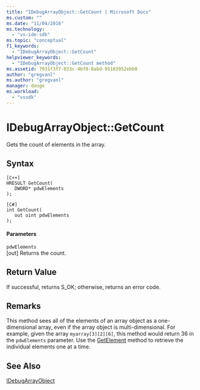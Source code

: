 ```yaml
---
title: "IDebugArrayObject::GetCount | Microsoft Docs"
ms.custom: ""
ms.date: "11/04/2016"
ms.technology: 
  - "vs-ide-sdk"
ms.topic: "conceptual"
f1_keywords: 
  - "IDebugArrayObject::GetCount"
helpviewer_keywords: 
  - "IDebugArrayObject::GetCount method"
ms.assetid: 7931f3f7-033c-4bf8-8abd-95183952ebb0
author: "gregvanl"
ms.author: "gregvanl"
manager: douge
ms.workload: 
  - "vssdk"
---
```

# IDebugArrayObject::GetCount
Gets the count of elements in the array.  
  
## Syntax  
  
```  
[C++]  
HRESULT GetCount(   
   DWORD* pdwElements  
);  
```  
  
```  
[C#]  
int GetCount(  
   out uint pdwElements  
);  
```  
  
#### Parameters  
 `pdwElements`  
 [out] Returns the count.  
  
## Return Value  
 If successful, returns S_OK; otherwise, returns an error code.  
  
## Remarks  
 This method sees all of the elements of an array object as a one-dimensional array, even if the array object is multi-dimensional. For example, given the array `myarray[3][2][6]`, this method would return 36 in the `pdwElements` parameter. Use the [GetElement](../../../extensibility/debugger/reference/idebugarrayobject-getelement.md) method to retrieve the individual elements one at a time.  
  
## See Also  
 [IDebugArrayObject](../../../extensibility/debugger/reference/idebugarrayobject.md)